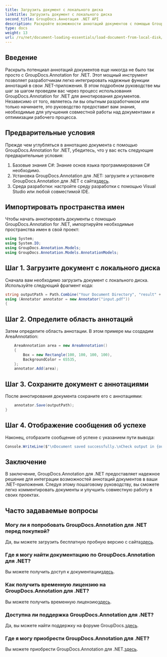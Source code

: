 ```yaml
---
title: Загрузить документ с локального диска
linktitle: Загрузить документ с локального диска
second_title: GroupDocs.Аннотация .NET API
description: Раскройте возможности аннотаций документов с помощью GroupDocs.Annotation для .NET. Легко интегрируйте функции аннотаций в свои приложения .NET.
type: docs
weight: 13
url: /ru/net/document-loading-essentials/load-document-from-local-disk/
---
```

## Введение
Раскрыть потенциал аннотаций документов еще никогда не было так просто с GroupDocs.Annotation for .NET. Этот мощный инструмент позволяет разработчикам легко интегрировать надежные функции аннотаций в свои .NET-приложения. В этом подробном руководстве мы шаг за шагом проведем вас через процесс использования GroupDocs.Annotation for .NET для аннотирования документов. Независимо от того, являетесь ли вы опытным разработчиком или только начинаете, это руководство предоставит вам знания, необходимые для улучшения совместной работы над документами и оптимизации рабочего процесса.
## Предварительные условия
Прежде чем углубляться в аннотацию документа с помощью GroupDocs.Annotation for .NET, убедитесь, что у вас есть следующие предварительные условия:
1. Базовые знания C#: Знание основ языка программирования C# необходимо.
2. Установка GroupDocs.Annotation для .NET: загрузите и установите GroupDocs.Annotation для .NET с сайта[здесь](https://releases.groupdocs.com/annotation/net/).
3. Среда разработки: настройте среду разработки с помощью Visual Studio или любой совместимой IDE.

## Импортировать пространства имен
Чтобы начать аннотировать документы с помощью GroupDocs.Annotation for .NET, импортируйте необходимые пространства имен в свой проект:
```csharp
using System;
using System.IO;
using GroupDocs.Annotation.Models;
using GroupDocs.Annotation.Models.AnnotationModels;
```

## Шаг 1. Загрузите документ с локального диска
Сначала вам необходимо загрузить документ с локального диска. Используйте следующий фрагмент кода:
```csharp
string outputPath = Path.Combine("Your Document Directory", "result" + Path.GetExtension("input.pdf"));
using (Annotator annotator = new Annotator("input.pdf"))
{
```
## Шаг 2. Определите область аннотаций
Затем определите область аннотации. В этом примере мы создадим AreaAnnotation:
```csharp
    AreaAnnotation area = new AreaAnnotation()
    {
        Box = new Rectangle(100, 100, 100, 100),
        BackgroundColor = 65535,
    };
    annotator.Add(area);
```
## Шаг 3. Сохраните документ с аннотациями
После аннотирования документа сохраните его с аннотациями:
```csharp
    annotator.Save(outputPath);
}
```
## Шаг 4. Отображение сообщения об успехе
Наконец, отобразите сообщение об успехе с указанием пути вывода:
```csharp
Console.WriteLine($"\nDocument saved successfully.\nCheck output in {outputPath}.");
```

## Заключение
В заключение, GroupDocs.Annotation для .NET предоставляет надежное решение для интеграции возможностей аннотаций документов в ваши .NET-приложения. Следуя этому пошаговому руководству, вы сможете легко комментировать документы и улучшить совместную работу в своих проектах.
## Часто задаваемые вопросы
### Могу ли я попробовать GroupDocs.Annotation для .NET перед покупкой?
 Да, вы можете загрузить бесплатную пробную версию с сайта[здесь](https://releases.groupdocs.com/).
### Где я могу найти документацию по GroupDocs.Annotation для .NET?
 Вы можете получить доступ к документации[здесь](https://reference.groupdocs.com/annotation/net/).
### Как получить временную лицензию на GroupDocs.Annotation для .NET?
 Вы можете получить временную лицензию[здесь](https://purchase.groupdocs.com/temporary-license/).
### Доступна ли поддержка GroupDocs.Annotation для .NET?
 Да, вы можете найти поддержку на форуме GroupDocs.[здесь](https://forum.groupdocs.com/c/annotation/10).
### Где я могу приобрести GroupDocs.Annotation для .NET?
 Вы можете приобрести GroupDocs.Annotation для .NET.[здесь](https://purchase.groupdocs.com/buy).